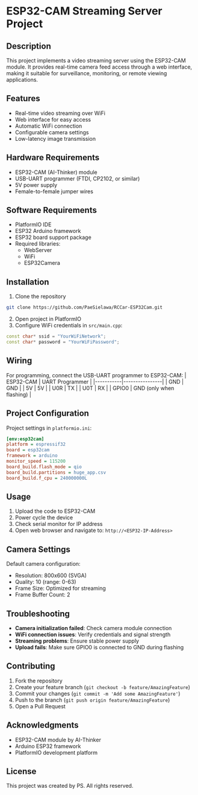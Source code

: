 # ESP32-CAM Streaming Server Project

## Description
This project implements a video streaming server using the ESP32-CAM module. It provides real-time camera feed access through a web interface, making it suitable for surveillance, monitoring, or remote viewing applications.

## Features
- Real-time video streaming over WiFi
- Web interface for easy access
- Automatic WiFi connection
- Configurable camera settings
- Low-latency image transmission

## Hardware Requirements
- ESP32-CAM (AI-Thinker) module
- USB-UART programmer (FTDI, CP2102, or similar)
- 5V power supply
- Female-to-female jumper wires

## Software Requirements
- PlatformIO IDE
- ESP32 Arduino framework
- ESP32 board support package
- Required libraries:
  - WebServer
  - WiFi
  - ESP32Camera

## Installation
1. Clone the repository
```bash
git clone https://github.com/PaeSielawa/RCCar-ESP32Cam.git
```

2. Open project in PlatformIO
3. Configure WiFi credentials in `src/main.cpp`:
```cpp
const char* ssid = "YourWiFiNetwork";
const char* password = "YourWiFiPassword";
```

## Wiring
For programming, connect the USB-UART programmer to ESP32-CAM:
| ESP32-CAM | UART Programmer |
|-----------|----------------|
| GND       | GND           |
| 5V        | 5V            |
| U0R       | TX            |
| U0T       | RX            |
| GPIO0     | GND (only when flashing) |

## Project Configuration
Project settings in `platformio.ini`:
```ini
[env:esp32cam]
platform = espressif32
board = esp32cam
framework = arduino
monitor_speed = 115200
board_build.flash_mode = qio
board_build.partitions = huge_app.csv
board_build.f_cpu = 240000000L
```

## Usage
1. Upload the code to ESP32-CAM
2. Power cycle the device
3. Check serial monitor for IP address
4. Open web browser and navigate to: `http://<ESP32-IP-Address>`

## Camera Settings
Default camera configuration:
- Resolution: 800x600 (SVGA)
- Quality: 10 (range: 0-63)
- Frame Size: Optimized for streaming
- Frame Buffer Count: 2

## Troubleshooting
- **Camera initialization failed**: Check camera module connection
- **WiFi connection issues**: Verify credentials and signal strength
- **Streaming problems**: Ensure stable power supply
- **Upload fails**: Make sure GPIO0 is connected to GND during flashing

## Contributing
1. Fork the repository
2. Create your feature branch (`git checkout -b feature/AmazingFeature`)
3. Commit your changes (`git commit -m 'Add some AmazingFeature'`)
4. Push to the branch (`git push origin feature/AmazingFeature`)
5. Open a Pull Request

## Acknowledgments
- ESP32-CAM module by AI-Thinker
- Arduino ESP32 framework
- PlatformIO development platform
  
## License
This project was created by PS. All rights reserved.
